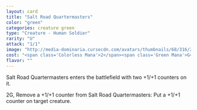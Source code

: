 ```yaml
---
layout: card
title: "Salt Road Quartermasters"
color: "green"
categories: creature green
type: "Creature - Human Soldier"
rarity: "U"
attack: "1/1"
image: "http://media-dominaria.cursecdn.com/avatars/thumbnails/68/316/200/283/635618396058606292.png"
cost: "<span class='Colorless Mana'>2</span><span class='Green Mana'>G</span>"
flavor: ""
---
```


Salt Road Quartermasters enters the battlefield with two +1/+1 counters on it.

<span class="tip mana-icon mana-colorless-02" title="2 Colorless Mana">2</span><span class="tip mana-icon mana-green" title="1 Green Mana">G</span>, Remove a +1/+1 counter from Salt Road Quartermasters: Put a +1/+1 counter on target creature.
